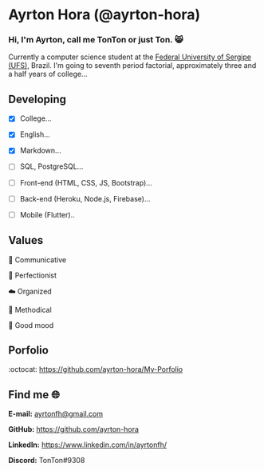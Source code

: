 # Ayrton Hora (@ayrton-hora)

### Hi, I'm Ayrton, call me TonTon or just Ton. 😸

Currently a computer science student at the [Federal University of Sergipe (UFS)](https://www.ufs.br/), Brazil. I'm going to seventh period factorial, approximately three and a half years of college...

## Developing
- [X] College...
- [X] English...
- [X] Markdown...
- [ ] SQL, PostgreSQL...
- [ ] Front-end (HTML, CSS, JS, Bootstrap)...
- [ ] Back-end (Heroku, Node.js, Firebase)...
- [ ] Mobile (Flutter)..


## Values 
💬 Communicative

📓 Perfectionist

☁️ Organized

📌 Methodical

🍂 Good mood


## Porfolio 
:octocat: https://github.com/ayrton-hora/My-Porfolio

## Find me :globe_with_meridians:
**E-mail:** ayrtonfh@gmail.com

**GitHub:** https://github.com/ayrton-hora

**LinkedIn:** https://www.linkedin.com/in/ayrtonfh/

**Discord:** TonTon#9308

<!---
ayrton-hora/ayrton-hora is a ✨ special ✨ repository because its `README.md` (this file) appears on your GitHub profile.
You can click the Preview link to take a look at your changes.
--->
